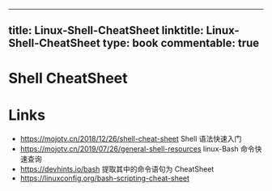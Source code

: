 
---
title: Linux-Shell-CheatSheet
linktitle: Linux-Shell-CheatSheet
type: book
commentable: true
---

# Shell CheatSheet

# Links

- https://mojotv.cn/2018/12/26/shell-cheat-sheet Shell 语法快速入门
- https://mojotv.cn/2019/07/26/general-shell-resources linux-Bash 命令快速查询
- https://devhints.io/bash 提取其中的命令语句为 CheatSheet
- https://linuxconfig.org/bash-scripting-cheat-sheet

    